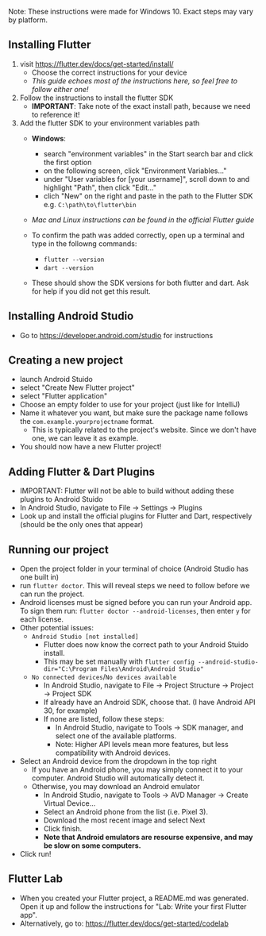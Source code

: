 

Note: These instructions were made for Windows 10. Exact steps may vary by platform.


## Installing Flutter
1. visit https://flutter.dev/docs/get-started/install/
   - Choose the correct instructions for your device
   - *This guide echoes most of the instructions here, so feel free to follow either one!*
2. Follow the instructions to install the flutter SDK
   - **IMPORTANT**: Take note of the exact install path, because we need to reference it!
3. Add the flutter SDK to your environment variables path
   - **Windows**:
     - search "environment variables" in the Start search bar and click the first option
     - on the following screen, click "Environment Variables..."
     - under "User variables for [your username]", scroll down to and highlight "Path", then click "Edit..."
     - clich "New" on the right and paste in the path to the Flutter SDK  
       e.g. `C:\path\to\flutter\bin`

   - *Mac and Linux instructions can be found in the official Flutter guide*

   - To confirm the path was added correctly, open up a terminal and type in the followng commands:
       - `flutter --version`
       - `dart --version`
   - These should show the SDK versions for both flutter and dart. Ask for help if you did not get this result.

## Installing Android Studio
- Go to https://developer.android.com/studio for instructions


## Creating a new project
- launch Android Stuido
- select "Create New Flutter project"
- select "Flutter application"
- Choose an empty folder to use for your project (just like for IntelliJ)
- Name it whatever you want, but make sure the package name follows the `com.example.yourprojectname` format.
  - This is typically related to the project's website. Since we don't have one, we can leave it as example.
- You should now have a new Flutter project!

## Adding Flutter & Dart Plugins
- IMPORTANT: Flutter will not be able to build without adding these plugins to Android Stuido
- In Android Studio, navigate to File -> Settings -> Plugins
- Look up and install the official plugins for Flutter and Dart, respectively (should be the only ones that appear)

## Running our project
- Open the project folder in your terminal of choice (Android Studio has one built in)
- run `flutter doctor`. This will reveal steps we need to follow before we can run the project.
- Android licenses must be signed before you can run your Android app. To sign them run: `flutter doctor --android-licenses`, then enter `y` for each license.
- Other potential issues:
  - `Android Studio [not installed]`
    - Flutter does now know the correct path to your Android Stuido install.
    - This may be set manually with `flutter config --android-studio-dir="C:\Program Files\Android\Android Studio"`
  - `No connected devices`/`No devices available`
    - In Android Studio, navigate to File -> Project Structure -> Project -> Project SDK
    - If already have an Android SDK, choose that. (I have Android API 30, for example)
    - If none are listed, follow these steps:
      - In Android Studio, navigate to Tools -> SDK manager, and select one of the available platforms.
      - Note: Higher API levels mean more features, but less compatibility with Android devices.
- Select an Android device from the dropdown in the top right
  - If you have an Android phone, you may simply connect it to your computer. Android Studio will automatically detect it.
  - Otherwise, you may download an Android emulator
    - In Android Studio, navigate to Tools -> AVD Manager -> Create Virtual Device...
    - Select an Android phone from the list (i.e. Pixel 3).
    - Download the most recent image and select Next
    - Click finish.
    - **Note that Android emulators are resourse expensive, and may be slow on some computers.**
- Click run!

## Flutter Lab
- When you created your Flutter project, a README.md was generated. Open it up and follow the instructions for "Lab: Write your first Flutter app".
- Alternatively, go to: https://flutter.dev/docs/get-started/codelab

